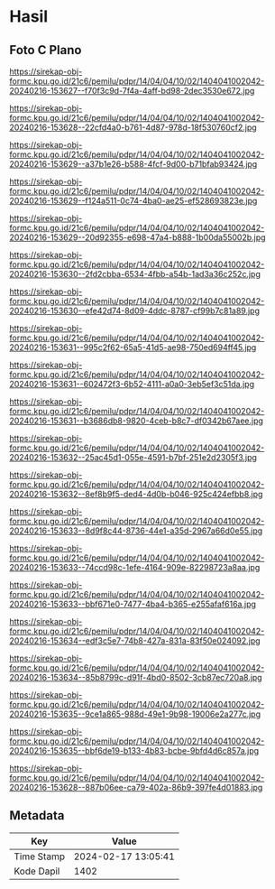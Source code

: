 # Hasil

## Foto C Plano

https://sirekap-obj-formc.kpu.go.id/21c6/pemilu/pdpr/14/04/04/10/02/1404041002042-20240216-153627--f70f3c9d-7f4a-4aff-bd98-2dec3530e672.jpg

https://sirekap-obj-formc.kpu.go.id/21c6/pemilu/pdpr/14/04/04/10/02/1404041002042-20240216-153628--22cfd4a0-b761-4d87-978d-18f530760cf2.jpg

https://sirekap-obj-formc.kpu.go.id/21c6/pemilu/pdpr/14/04/04/10/02/1404041002042-20240216-153629--a37b1e26-b588-4fcf-9d00-b71bfab93424.jpg

https://sirekap-obj-formc.kpu.go.id/21c6/pemilu/pdpr/14/04/04/10/02/1404041002042-20240216-153629--f124a511-0c74-4ba0-ae25-ef528693823e.jpg

https://sirekap-obj-formc.kpu.go.id/21c6/pemilu/pdpr/14/04/04/10/02/1404041002042-20240216-153629--20d92355-e698-47a4-b888-1b00da55002b.jpg

https://sirekap-obj-formc.kpu.go.id/21c6/pemilu/pdpr/14/04/04/10/02/1404041002042-20240216-153630--2fd2cbba-6534-4fbb-a54b-1ad3a36c252c.jpg

https://sirekap-obj-formc.kpu.go.id/21c6/pemilu/pdpr/14/04/04/10/02/1404041002042-20240216-153630--efe42d74-8d09-4ddc-8787-cf99b7c81a89.jpg

https://sirekap-obj-formc.kpu.go.id/21c6/pemilu/pdpr/14/04/04/10/02/1404041002042-20240216-153631--995c2f62-65a5-41d5-ae98-750ed694ff45.jpg

https://sirekap-obj-formc.kpu.go.id/21c6/pemilu/pdpr/14/04/04/10/02/1404041002042-20240216-153631--602472f3-6b52-4111-a0a0-3eb5ef3c51da.jpg

https://sirekap-obj-formc.kpu.go.id/21c6/pemilu/pdpr/14/04/04/10/02/1404041002042-20240216-153631--b3686db8-9820-4ceb-b8c7-df0342b67aee.jpg

https://sirekap-obj-formc.kpu.go.id/21c6/pemilu/pdpr/14/04/04/10/02/1404041002042-20240216-153632--25ac45d1-055e-4591-b7bf-251e2d2305f3.jpg

https://sirekap-obj-formc.kpu.go.id/21c6/pemilu/pdpr/14/04/04/10/02/1404041002042-20240216-153632--8ef8b9f5-ded4-4d0b-b046-925c424efbb8.jpg

https://sirekap-obj-formc.kpu.go.id/21c6/pemilu/pdpr/14/04/04/10/02/1404041002042-20240216-153633--8d9f8c44-8736-44e1-a35d-2967a66d0e55.jpg

https://sirekap-obj-formc.kpu.go.id/21c6/pemilu/pdpr/14/04/04/10/02/1404041002042-20240216-153633--74ccd98c-1efe-4164-909e-82298723a8aa.jpg

https://sirekap-obj-formc.kpu.go.id/21c6/pemilu/pdpr/14/04/04/10/02/1404041002042-20240216-153633--bbf671e0-7477-4ba4-b365-e255afaf616a.jpg

https://sirekap-obj-formc.kpu.go.id/21c6/pemilu/pdpr/14/04/04/10/02/1404041002042-20240216-153634--edf3c5e7-74b8-427a-831a-83f50e024092.jpg

https://sirekap-obj-formc.kpu.go.id/21c6/pemilu/pdpr/14/04/04/10/02/1404041002042-20240216-153634--85b8799c-d91f-4bd0-8502-3cb87ec720a8.jpg

https://sirekap-obj-formc.kpu.go.id/21c6/pemilu/pdpr/14/04/04/10/02/1404041002042-20240216-153635--9ce1a865-988d-49e1-9b98-19006e2a277c.jpg

https://sirekap-obj-formc.kpu.go.id/21c6/pemilu/pdpr/14/04/04/10/02/1404041002042-20240216-153635--bbf6de19-b133-4b83-bcbe-9bfd4d6c857a.jpg

https://sirekap-obj-formc.kpu.go.id/21c6/pemilu/pdpr/14/04/04/10/02/1404041002042-20240216-153628--887b06ee-ca79-402a-86b9-397fe4d01883.jpg


## Metadata

| Key        | Value               |
| ---------- | ------------------- |
| Time Stamp | 2024-02-17 13:05:41 |
| Kode Dapil | 1402                |



